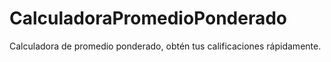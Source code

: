 # CalculadoraPromedioPonderado
Calculadora de promedio ponderado, obtén tus calificaciones rápidamente.
